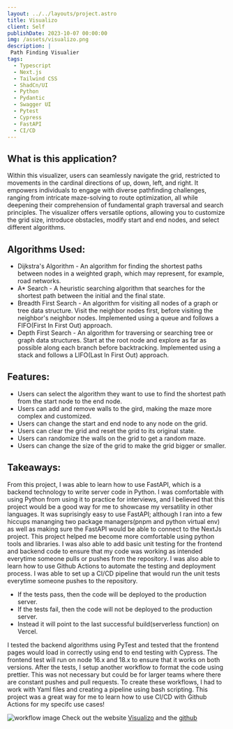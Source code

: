 ```yaml
---
layout: ../../layouts/project.astro
title: Visualizo
client: Self
publishDate: 2023-10-07 00:00:00
img: /assets/visualizo.png
description: |
 Path Finding Visualier
tags:
  - Typescript
  - Next.js
  - Tailwind CSS
  - ShadCn/UI
  - Python
  - Pydantic
  - Swagger UI
  - Pytest
  - Cypress
  - FastAPI
  - CI/CD
---
```




## What is this application?
Within this visualizer, users can seamlessly navigate the grid, restricted to movements in the cardinal directions of up, down, left, and right.
It empowers individuals to engage with diverse pathfinding challenges, ranging from intricate maze-solving to route optimization, all while deepening their comprehension of fundamental graph traversal and search principles.
The visualizer offers versatile options, allowing you to customize the grid size, introduce obstacles, modify start and end nodes, and select different algorithms.

## Algorithms Used:
- Dijkstra's Algorithm - An algorithm for finding the shortest paths between nodes in a weighted graph, which may represent, for example, road networks.
- A* Search - A heuristic searching algorithm that searches for the shortest path between the initial and the final state.
- Breadth First Search - An algorithm for visiting all nodes of a graph or tree data structure. Visit the neighbor nodes first, before visiting the neighbor's neighbor nodes. Implemented using a queue and follows a FIFO(First In First Out) approach.
- Depth First Search - An algorithm for traversing or searching tree or graph data structures. Start at the root node and explore as far as possible along each branch before backtracking. Implemented using a stack and follows a LIFO(Last In First Out) approach.

## Features:
- Users can select the algorithm they want to use to find the shortest path from the start node to the end node.
- Users can add and remove walls to the gird, making the maze more complex and customized.
- Users can change the start and end node to any node on the grid.
- Users can clear the grid and reset the grid to its original state.
- Users can randomize the walls on the grid to get a random maze.
- Users can change the size of the grid to make the grid bigger or smaller.

## Takeaways:
From this project, I was able to learn how to use FastAPI, which is a backend technology to write server code in Python. I was comfortable with using Python from using it to practice for interviews, and I believed that this project would be a good way for me to showcase my versatility in other languages. It was suprisingly easy to use FastAPI; although I ran into a few hiccups mananging two package managers(pnpm and python virtual env) as well as making sure the FastAPI would be able to connect to the NextJs project. This project helped me become more comfortable using python tools and libraries. I was also able to add basic unit testing for the frontend and backend code to ensure that my code was working as intended everytime someone pulls or pushes from the repository. I was also able to learn how to use Github Actions to automate the testing and deployment process. I was able to set up a CI/CD pipeline that would run the unit tests everytime someone pushes to the repository.

- If the tests pass, then the code will be deployed to the production server. 
- If the tests fail, then the code will not be deployed to the production server. 
- Instead it will point to the last successful build(serverless function) on Vercel.

I tested the backend algorithms using PyTest and tested that the frontend pages would load in correctly using end to end testing with Cypress. The frontend test will run on node 16.x and 18.x to ensure that it works on both versions. After the tests, I setup another workflow to format the code using prettier. This was not necessary but could be for larger teams where there are constant pushes and pull requests. To create these workflows, I had to work with Yaml files and creating a pipeline using bash scripting. This project was a great way for me to learn how to use CI/CD with Github Actions for my specifc use cases!

![workflow image](/assets/visualizo-workflow.png)
Check out the website [Visualizo](https://pathfinding-visualizer-janq.vercel.app/) and the [github](https://github.com/Davi-web/pathfinding-visualizer)

